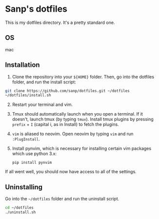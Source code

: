 # Sanp's dotfiles

This is my dotfiles directory. It's a pretty standard one.

## OS

mac

## Installation

1. Clone the repository into your `${HOME}` folder. Then, go into the dotfiles
   folder, and run the install script:
  ```bash
  git clone https://github.com/sanp/dotfiles.git ~/dotfiles
  ~/dotfiles/install.sh
  ```

2. Restart your terminal and vim. 

3. Tmux should automatically launch when you open a terminal. If it doesn't,
   launch tmux (by typing `tmux`). Install tmux plugins by pressing `prefix` +
   `I` (capital i, as in Install) to fetch the plugins.

4. `vim` is aliased to neovim. Open neovim by typing `vim` and run
   `:PlugInstall`. 

5. Install pynvim, which is necessary for installing certain vim packages which
   use python 3.x:
    ```
    pip install pynvim
    ```

If all went well, you should now have access to all of the settings.

## Uninstalling

Go into the `~/dotfiles` folder and run the uninstall script.

```bash
cd ~/dotfiles
./uninstall.sh
```
